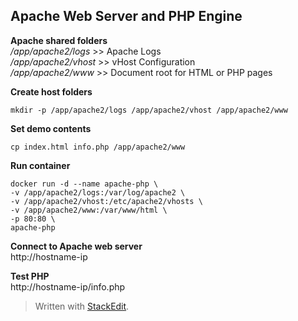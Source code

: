 

Apache Web Server and PHP Engine
--------------------------------
**Apache shared folders**  
*/app/apache2/logs*       >> Apache Logs  
*/app/apache2/vhost*     >> vHost Configuration  
*/app/apache2/www*	  >> Document root for HTML or PHP pages  


**Create host folders**

    mkdir -p /app/apache2/logs /app/apache2/vhost /app/apache2/www


**Set demo contents**

    cp index.html info.php /app/apache2/www


**Run container**

    docker run -d --name apache-php \
    -v /app/apache2/logs:/var/log/apache2 \
    -v /app/apache2/vhost:/etc/apache2/vhosts \
    -v /app/apache2/www:/var/www/html \
    -p 80:80 \
    apache-php


**Connect to Apache web server**  
http://hostname-ip  


**Test PHP**  
http://hostname-ip/info.php


> Written with [StackEdit](https://stackedit.io/).